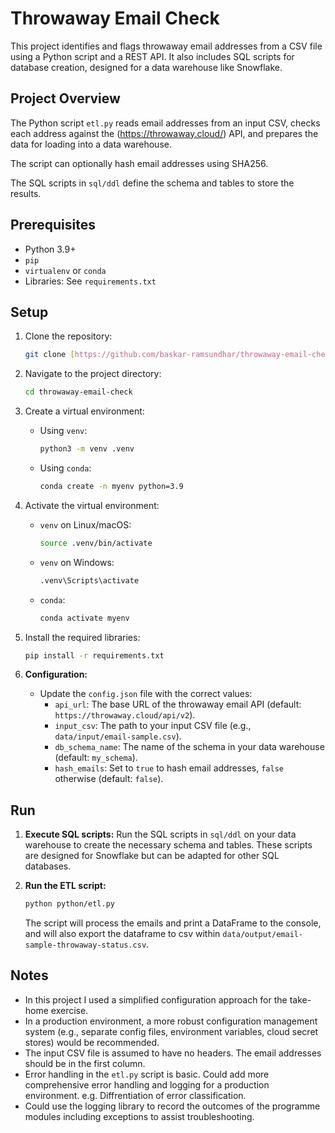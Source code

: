 # Throwaway Email Check

This project identifies and flags throwaway email addresses from a CSV file using a Python script and a REST API. It also includes SQL scripts for database creation, designed for a data warehouse like Snowflake.

## Project Overview

The Python script `etl.py` reads email addresses from an input CSV, checks each address against the (https://throwaway.cloud/) API, and prepares the data for loading into a data warehouse. 

The script can optionally hash email addresses using SHA256.

The SQL scripts in `sql/ddl` define the schema and tables to store the results.

## Prerequisites

-   Python 3.9+
-   `pip`
-   `virtualenv` or `conda`
-   Libraries: See `requirements.txt`

## Setup

1.  Clone the repository:

    ```bash
    git clone [https://github.com/baskar-ramsundhar/throwaway-email-check] throwaway-email-check
    ```

2.  Navigate to the project directory:

    ```bash
    cd throwaway-email-check
    ```

3.  Create a virtual environment:

    *   Using `venv`:

        ```bash
        python3 -m venv .venv
        ```

    *   Using `conda`:

        ```bash
        conda create -n myenv python=3.9
        ```

4.  Activate the virtual environment:

    *   `venv` on Linux/macOS:

        ```bash
        source .venv/bin/activate
        ```

    *   `venv` on Windows:

        ```bash
        .venv\Scripts\activate
        ```

    *   `conda`:

        ```bash
        conda activate myenv
        ```

5.  Install the required libraries:

    ```bash
    pip install -r requirements.txt
    ```

6.  **Configuration:**

    *   Update the `config.json` file with the correct values:
        *   `api_url`: The base URL of the throwaway email API (default: `https://throwaway.cloud/api/v2`).
        *   `input_csv`: The path to your input CSV file (e.g., `data/input/email-sample.csv`).
        *   `db_schema_name`: The name of the schema in your data warehouse (default: `my_schema`).
        *   `hash_emails`: Set to `true` to hash email addresses, `false` otherwise (default: `false`).

## Run

1.  **Execute SQL scripts:** Run the SQL scripts in `sql/ddl` on your data warehouse to create the necessary schema and tables. These scripts are designed for Snowflake but can be adapted for other SQL databases.

2.  **Run the ETL script:**

    ```bash
    python python/etl.py
    ```

    The script will process the emails and print a DataFrame to the console, and will also export the dataframe to csv within `data/output/email-sample-throwaway-status.csv`. 

## Notes

*   In this project I used a simplified configuration approach for the take-home exercise. 
*   In a production environment, a more robust configuration management system (e.g., separate config files, environment variables, cloud secret stores) would be recommended.
*   The input CSV file is assumed to have no headers. The email addresses should be in the first column.
*   Error handling in the `etl.py` script is basic.  Could add more comprehensive error handling and logging for a production environment. e.g. Diffrentiation of error classification.
*   Could use the logging library to record the outcomes of the programme modules including exceptions to assist troubleshooting.
